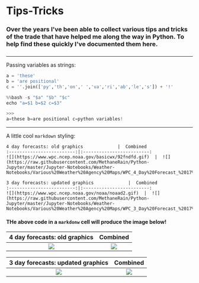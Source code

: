 # Tips-Tricks

### Over the years I've been able to collect various tips and tricks of the trade that have helped me along the way in Python. To help find these quickly I've documented them here. 

### 
----

Passing variables as strings:

```Python
a = 'these'
b = 'are positional'
c = ''.join(['py','th','on',' ','va','ri','ab','le','s']) + '!'

%%bash -s "$a" "$b" "$c"
echo "a=$1 b=$2 c=$3"

>>>
a=these b=are positional c=python variables!
```

---

A little cool ```markdown``` styling:

```
4 day forecasts: old graphics             |  Combined
:-------------------------:|:-------------------------:
![](https://www.wpc.ncep.noaa.gov/basicwx/92fndfd.gif)  |  ![](https://raw.githubusercontent.com/MethaneRain/Python-Jupyter/master/Jupyter-Notebooks/Weather-Notebooks/Various%20Weather%20Agency%20Maps/WPC_4_Day%20Forecast_%2017%20November%202019%2011%3A00Z.png)

3 day forecasts: updated graphics             |  Combined
:-------------------------:|:-------------------------:
![](https://www.wpc.ncep.noaa.gov/noaa/noaad2.gif)  |  ![](https://raw.githubusercontent.com/MethaneRain/Python-Jupyter/master/Jupyter-Notebooks/Weather-Notebooks/Various%20Weather%20Agency%20Maps/WPC_3_Day%20Forecast_%2017%20November%202019%2011%3A00Z.png)
```

#### THe above code in a ```markdonw``` cell will produce the image below!

4 day forecasts: old graphics             |  Combined
:-------------------------:|:-------------------------:
![](https://www.wpc.ncep.noaa.gov/basicwx/92fndfd.gif)  |  ![](https://raw.githubusercontent.com/MethaneRain/Python-Jupyter/master/Jupyter-Notebooks/Weather-Notebooks/Various%20Weather%20Agency%20Maps/WPC_4_Day%20Forecast_%2017%20November%202019%2011%3A00Z.png)

3 day forecasts: updated graphics             |  Combined
:-------------------------:|:-------------------------:
![](https://www.wpc.ncep.noaa.gov/noaa/noaad2.gif)  |  ![](https://raw.githubusercontent.com/MethaneRain/Python-Jupyter/master/Jupyter-Notebooks/Weather-Notebooks/Various%20Weather%20Agency%20Maps/WPC_3_Day%20Forecast_%2017%20November%202019%2011%3A00Z.png)
